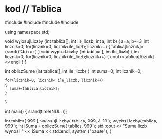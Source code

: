 # kod // Tablica
#include <iostream>
#include <string>
#include <cstdlib>
#include <ctime>

using namespace std;

void wylosujLiczby (int tablica[], int ile_liczb, int a, int b)
{
    a=a;
    b-=3;
    int licznik=0;
    for(licznik=0; licznik<ile_liczb; licznik++)
    {
        tablica[licznik]=(rand()%b)+a;
    }
}
void wypiszLiczby (int tablica[], int ile_liczb)
{
    int licznik=0;
    for(licznik=0; licznik<ile_liczb;licznik++)
    {
        cout<<tablica[licznik]<<endl;
    }
}

int obliczSume (int tablica[], int ile_liczb)
{
    int suma=0;
    int licznik=0;
    
    for(licznik=0; licznik< ile_liczb; licznik++)
    {
      suma+=tablica[licznik];
    }
      
}

int main()
{
    srand(time(NULL));

 int tablica[ 999 ];
    wylosujLiczby( tablica, 999, 4, 10 );
    wypiszLiczby( tablica, 999 );
    int iSuma = obliczSume( tablica, 999 );
    std::cout << "Suma liczb wynosi: " << iSuma << std::endl;
    system ("pause");
}
